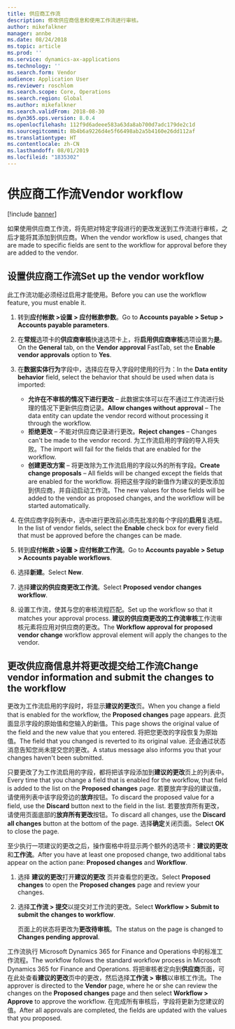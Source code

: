 ```yaml
---
title: 供应商工作流
description: 修改供应商信息和使用工作流进行审核。
author: mikefalkner
manager: annbe
ms.date: 08/24/2018
ms.topic: article
ms.prod: ''
ms.service: dynamics-ax-applications
ms.technology: ''
ms.search.form: Vendor
audience: Application User
ms.reviewer: roschlom
ms.search.scope: Core, Operations
ms.search.region: Global
ms.author: mikefalkner
ms.search.validFrom: 2018-08-30
ms.dyn365.ops.version: 8.0.4
ms.openlocfilehash: 112f9d6adeee583a63da8ab700d7adc179de2c1d
ms.sourcegitcommit: 8b4b6a9226d4e5f66498ab2a5b4160e26dd112af
ms.translationtype: HT
ms.contentlocale: zh-CN
ms.lasthandoff: 08/01/2019
ms.locfileid: "1835302"
---
```

# <a name="vendor-workflow"></a><span data-ttu-id="a20e2-103">供应商工作流</span><span class="sxs-lookup"><span data-stu-id="a20e2-103">Vendor workflow</span></span>

[!include [banner](../includes/banner.md)]

<span data-ttu-id="a20e2-104">如果使用供应商工作流，将先把对特定字段进行的更改发送到工作流进行审核，之后才能将其添加到供应商。</span><span class="sxs-lookup"><span data-stu-id="a20e2-104">When the vendor workflow is used, changes that are made to specific fields are sent to the workflow for approval before they are added to the vendor.</span></span>

## <a name="set-up-the-vendor-workflow"></a><span data-ttu-id="a20e2-105">设置供应商工作流</span><span class="sxs-lookup"><span data-stu-id="a20e2-105">Set up the vendor workflow</span></span>

<span data-ttu-id="a20e2-106">此工作流功能必须经过启用才能使用。</span><span class="sxs-lookup"><span data-stu-id="a20e2-106">Before you can use the workflow feature, you must enable it.</span></span>

1. <span data-ttu-id="a20e2-107">转到**应付帐款 \>设置 \> 应付帐款参数**。</span><span class="sxs-lookup"><span data-stu-id="a20e2-107">Go to **Accounts payable \> Setup \> Accounts payable parameters**.</span></span>
2. <span data-ttu-id="a20e2-108">在**常规**选项卡的**供应商审核**快速选项卡上，将**启用供应商审核**选项设置为**是**。</span><span class="sxs-lookup"><span data-stu-id="a20e2-108">On the **General** tab, on the **Vendor approval** FastTab, set the **Enable vendor approvals** option to **Yes**.</span></span>
3. <span data-ttu-id="a20e2-109">在**数据实体行为**字段中，选择应在导入字段时使用的行为：</span><span class="sxs-lookup"><span data-stu-id="a20e2-109">In the **Data entity behavior** field, select the behavior that should be used when data is imported:</span></span>

    - <span data-ttu-id="a20e2-110">**允许在不审核的情况下进行更改** – 此数据实体可以在不通过工作流进行处理的情况下更新供应商记录。</span><span class="sxs-lookup"><span data-stu-id="a20e2-110">**Allow changes without approval** – The data entity can update the vendor record without processing it through the workflow.</span></span>
    - <span data-ttu-id="a20e2-111">**拒绝更改** – 不能对供应商记录进行更改。</span><span class="sxs-lookup"><span data-stu-id="a20e2-111">**Reject changes** – Changes can't be made to the vendor record.</span></span> <span data-ttu-id="a20e2-112">为工作流启用的字段的导入将失败。</span><span class="sxs-lookup"><span data-stu-id="a20e2-112">The import will fail for the fields that are enabled for the workflow.</span></span>
    - <span data-ttu-id="a20e2-113">**创建更改方案** – 将更改除为工作流启用的字段以外的所有字段。</span><span class="sxs-lookup"><span data-stu-id="a20e2-113">**Create change proposals** – All fields will be changed except the fields that are enabled for the workflow.</span></span> <span data-ttu-id="a20e2-114">将把这些字段的新值作为建议的更改添加到供应商，并自动启动工作流。</span><span class="sxs-lookup"><span data-stu-id="a20e2-114">The new values for those fields will be added to the vendor as proposed changes, and the workflow will be started automatically.</span></span>

4. <span data-ttu-id="a20e2-115">在供应商字段列表中，选中进行更改前必须先批准的每个字段的**启用**复选框。</span><span class="sxs-lookup"><span data-stu-id="a20e2-115">In the list of vendor fields, select the **Enable** check box for every field that must be approved before the changes can be made.</span></span>
5. <span data-ttu-id="a20e2-116">转到**应付帐款 \>设置 \> 应付帐款工作流**。</span><span class="sxs-lookup"><span data-stu-id="a20e2-116">Go to **Accounts payable \> Setup \> Accounts payable workflows**.</span></span>
6. <span data-ttu-id="a20e2-117">选择**新建**。</span><span class="sxs-lookup"><span data-stu-id="a20e2-117">Select **New**.</span></span>
7. <span data-ttu-id="a20e2-118">选择**建议的供应商更改工作流**。</span><span class="sxs-lookup"><span data-stu-id="a20e2-118">Select **Proposed vendor changes workflow**.</span></span> 
8. <span data-ttu-id="a20e2-119">设置工作流，使其与您的审核流程匹配。</span><span class="sxs-lookup"><span data-stu-id="a20e2-119">Set up the workflow so that it matches your approval process.</span></span> <span data-ttu-id="a20e2-120">**建议的供应商更改的工作流审核**工作流审核元素将应用对供应商的更改。</span><span class="sxs-lookup"><span data-stu-id="a20e2-120">The **Workflow approval for proposed vendor change** workflow approval element will apply the changes to the vendor.</span></span>

## <a name="change-vendor-information-and-submit-the-changes-to-the-workflow"></a><span data-ttu-id="a20e2-121">更改供应商信息并将更改提交给工作流</span><span class="sxs-lookup"><span data-stu-id="a20e2-121">Change vendor information and submit the changes to the workflow</span></span>

<span data-ttu-id="a20e2-122">更改为工作流启用的字段时，将显示**建议的更改**页。</span><span class="sxs-lookup"><span data-stu-id="a20e2-122">When you change a field that is enabled for the workflow, the **Proposed changes** page appears.</span></span> <span data-ttu-id="a20e2-123">此页面显示字段的原始值和您输入的新值。</span><span class="sxs-lookup"><span data-stu-id="a20e2-123">This page shows the original value of the field and the new value that you entered.</span></span> <span data-ttu-id="a20e2-124">将把您更改的字段恢复为原始值。</span><span class="sxs-lookup"><span data-stu-id="a20e2-124">The field that you changed is reverted to its original value.</span></span> <span data-ttu-id="a20e2-125">还会通过状态消息告知您尚未提交您的更改。</span><span class="sxs-lookup"><span data-stu-id="a20e2-125">A status message also informs you that your changes haven't been submitted.</span></span> 

<span data-ttu-id="a20e2-126">只要更改了为工作流启用的字段，都将把该字段添加到**建议的更改**页上的列表中。</span><span class="sxs-lookup"><span data-stu-id="a20e2-126">Every time that you change a field that is enabled for the workflow, that field is added to the list on the **Proposed changes** page.</span></span> <span data-ttu-id="a20e2-127">若要放弃字段的建议值，请使用列表中该字段旁边的**放弃**按钮。</span><span class="sxs-lookup"><span data-stu-id="a20e2-127">To discard the proposed value for a field, use the **Discard** button next to the field in the list.</span></span> <span data-ttu-id="a20e2-128">若要放弃所有更改，请使用页面底部的**放弃所有更改**按钮。</span><span class="sxs-lookup"><span data-stu-id="a20e2-128">To discard all changes, use the **Discard all changes** button at the bottom of the page.</span></span> <span data-ttu-id="a20e2-129">选择**确定**关闭页面。</span><span class="sxs-lookup"><span data-stu-id="a20e2-129">Select **OK** to close the page.</span></span>

<span data-ttu-id="a20e2-130">至少执行一项建议的更改之后，操作窗格中将显示两个额外的选项卡：**建议的更改**和**工作流**。</span><span class="sxs-lookup"><span data-stu-id="a20e2-130">After you have at least one proposed change, two additional tabs appear on the action pane: **Proposed changes** and **Workflow**.</span></span>

1. <span data-ttu-id="a20e2-131">选择 **建议的更改**打开**建议的更改** 页并查看您的更改。</span><span class="sxs-lookup"><span data-stu-id="a20e2-131">Select **Proposed changes** to open the **Proposed changes** page and review your changes.</span></span>
2. <span data-ttu-id="a20e2-132">选择**工作流 \> 提交**以提交对工作流的更改。</span><span class="sxs-lookup"><span data-stu-id="a20e2-132">Select **Workflow \> Submit to submit the changes to workflow**.</span></span>

    <span data-ttu-id="a20e2-133">页面上的状态将更改为**更改待审核**。</span><span class="sxs-lookup"><span data-stu-id="a20e2-133">The status on the page is changed to **Changes pending approval**.</span></span>

<span data-ttu-id="a20e2-134">工作流执行 Microsoft Dynamics 365 for Finance and Operations 中的标准工作流程。</span><span class="sxs-lookup"><span data-stu-id="a20e2-134">The workflow follows the standard workflow process in Microsoft Dynamics 365 for Finance and Operations.</span></span> <span data-ttu-id="a20e2-135">将把审核者定向到**供应商**页面，可在此处查看**建议的更改**页中的更改，然后选择**工作流 \> 审核**以审核工作流。</span><span class="sxs-lookup"><span data-stu-id="a20e2-135">The approver is directed to the **Vendor** page, where he or she can review the changes on the **Proposed changes** page and then select **Workflow \> Approve** to approve the workflow.</span></span> <span data-ttu-id="a20e2-136">在完成所有审核后，字段将更新为您建议的值。</span><span class="sxs-lookup"><span data-stu-id="a20e2-136">After all approvals are completed, the fields are updated with the values that you proposed.</span></span>
